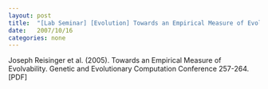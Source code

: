 ```yaml
---
layout: post
title:  "[Lab Seminar] [Evolution] Towards an Empirical Measure of Evolvability"
date:   2007/10/16
categories: none
---
```




Joseph Reisinger et al. (2005). Towards an Empirical Measure of Evolvability. Genetic and Evolutionary Computation Conference 257-264. [PDF]







 

